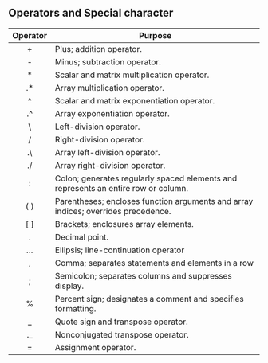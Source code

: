 ## Operators and Special character

| Operator | Purpose                                                                            |
| :------: | ---------------------------------------------------------------------------------- |
|    +     | Plus; addition operator.                                                           |
|    -     | Minus; subtraction operator.                                                       |
|    *     | Scalar and matrix multiplication operator.                                         |
|    .*    | Array multiplication operator.                                                     |
|    ^     | Scalar and matrix exponentiation operator.                                         |
|    .^    | Array exponentiation operator.                                                     |
|    \     | Left-division operator.                                                            |
|    /     | Right-division operator.                                                           |
|    .\    | Array left-division operator.                                                      |
|    ./    | Array right-division operator.                                                     |
|    :     | Colon; generates regularly spaced elements and represents an entire row or column. |
|   ( )    | Parentheses; encloses function arguments and array indices; overrides precedence.  |
|   [ ]    | Brackets; enclosures array elements.                                               |
|    .     | Decimal point.                                                                     |
|    …     | Ellipsis; line-continuation operator                                               |
|    ,     | Comma; separates statements and elements in a row                                  |
|    ;     | Semicolon; separates columns and suppresses display.                               |
|    %     | Percent sign; designates a comment and specifies formatting.                       |
|    _     | Quote sign and transpose operator.                                                 |
|    ._    | Nonconjugated transpose operator.                                                  |
|    =     | Assignment operator.                                                               |

